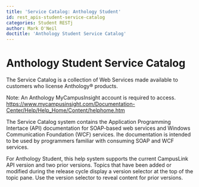 ```yaml
---
title: 'Service Catalog: Anthology Student'
id: rest_apis-student-service-catalog
categories: Student RESTj
author: Mark O'Neil
doctitle: 'Anthology Student Service Catalog'
---
```


<VersioningTracker frontMatter={frontMatter}/>

# Anthology Student Service Catalog

The Service Catalog is a collection of Web Services made available to customers who license Anthology&reg; products.

Note: An Anthology MyCampusInsight account is required to access. https://www.mycampusinsight.com/Documentation-Center/Help/Help_Home/Content/helphome.htm

The Service Catalog system contains the Application Programming Intertace (API) documentation for SOAP-based web services and Windows Communication Foundation
(WCF) services. Ihe documentation is intended to be used by programmers familiar with consuming SOAP and WCF services.

For Anthology Student, this help system supports the current CampusLink API version and two prior versions. Topics that have been added or modified during the release cycle display a version selector at the top of the topic pane. Use the version selector to reveal content for prior versions.

<AuthorBox frontMatter={frontMatter}/>
